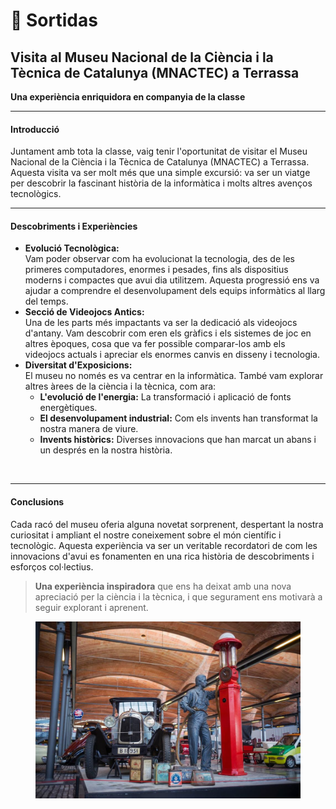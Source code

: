 # 🚪 Sortidas

## Visita al Museu Nacional de la Ciència i la Tècnica de Catalunya (MNACTEC) a Terrassa

**Una experiència enriquidora en companyia de la classe**

***

#### Introducció

Juntament amb tota la classe, vaig tenir l'oportunitat de visitar el Museu Nacional de la Ciència i la Tècnica de Catalunya (MNACTEC) a Terrassa. Aquesta visita va ser molt més que una simple excursió: va ser un viatge per descobrir la fascinant història de la informàtica i molts altres avenços tecnològics.

***

#### Descobriments i Experiències

* **Evolució Tecnològica:**\
  Vam poder observar com ha evolucionat la tecnologia, des de les primeres computadores, enormes i pesades, fins als dispositius moderns i compactes que avui dia utilitzem. Aquesta progressió ens va ajudar a comprendre el desenvolupament dels equips informàtics al llarg del temps.
* **Secció de Videojocs Antics:**\
  Una de les parts més impactants va ser la dedicació als videojocs d'antany. Vam descobrir com eren els gràfics i els sistemes de joc en altres èpoques, cosa que va fer possible comparar-los amb els videojocs actuals i apreciar els enormes canvis en disseny i tecnologia.
* **Diversitat d'Exposicions:**\
  El museu no només es va centrar en la informàtica. També vam explorar altres àrees de la ciència i la tècnica, com ara:
  * **L'evolució de l'energia:** La transformació i aplicació de fonts energètiques.
  * **El desenvolupament industrial:** Com els invents han transformat la nostra manera de viure.
  * **Invents històrics:** Diverses innovacions que han marcat un abans i un després en la nostra història.

<figure><img src="../.gitbook/assets/image (15).png" alt="" width="563"><figcaption></figcaption></figure>

***

#### Conclusions

Cada racó del museu oferia alguna novetat sorprenent, despertant la nostra curiositat i ampliant el nostre coneixement sobre el món científic i tecnològic. Aquesta experiència va ser un veritable recordatori de com les innovacions d'avui es fonamenten en una rica història de descobriments i esforços col·lectius.

> **Una experiència inspiradora** que ens ha deixat amb una nova apreciació per la ciència i la tècnica, i que segurament ens motivarà a seguir explorant i aprenent.

<figure><img src="../.gitbook/assets/image (16).png" alt=""><figcaption></figcaption></figure>
